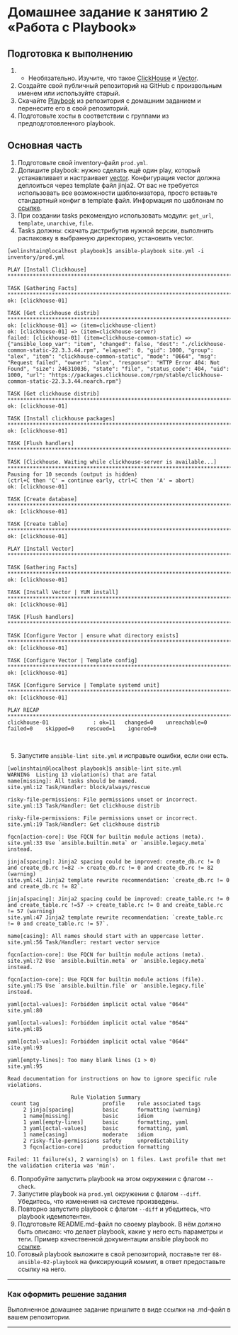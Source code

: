 # Домашнее задание к занятию 2 «Работа с Playbook»

## Подготовка к выполнению

1. * Необязательно. Изучите, что такое [ClickHouse](https://www.youtube.com/watch?v=fjTNS2zkeBs) и [Vector](https://www.youtube.com/watch?v=CgEhyffisLY).
2. Создайте свой публичный репозиторий на GitHub с произвольным именем или используйте старый.
3. Скачайте [Playbook](./playbook/) из репозитория с домашним заданием и перенесите его в свой репозиторий.
4. Подготовьте хосты в соответствии с группами из предподготовленного playbook.

## Основная часть

1. Подготовьте свой inventory-файл `prod.yml`.
2. Допишите playbook: нужно сделать ещё один play, который устанавливает и настраивает [vector](https://vector.dev). Конфигурация vector должна деплоиться через template файл jinja2. От вас не требуется использовать все возможности шаблонизатора, просто вставьте стандартный конфиг в template файл. Информация по шаблонам по [ссылке](https://www.dmosk.ru/instruktions.php?object=ansible-nginx-install).
3. При создании tasks рекомендую использовать модули: `get_url`, `template`, `unarchive`, `file`.
4. Tasks должны: скачать дистрибутив нужной версии, выполнить распаковку в выбранную директорию, установить vector.

```shell
[wolinshtain@localhost playbook]$ ansible-playbook site.yml -i inventory/prod.yml

PLAY [Install Clickhouse] **************************************************************************************************************************************************************************************************************************

TASK [Gathering Facts] *****************************************************************************************************************************************************************************************************************************
ok: [clickhouse-01]

TASK [Get clickhouse distrib] **********************************************************************************************************************************************************************************************************************
ok: [clickhouse-01] => (item=clickhouse-client)
ok: [clickhouse-01] => (item=clickhouse-server)
failed: [clickhouse-01] (item=clickhouse-common-static) => {"ansible_loop_var": "item", "changed": false, "dest": "./clickhouse-common-static-22.3.3.44.rpm", "elapsed": 0, "gid": 1000, "group": "alex", "item": "clickhouse-common-static", "mode": "0664", "msg": "Request failed", "owner": "alex", "response": "HTTP Error 404: Not Found", "size": 246310036, "state": "file", "status_code": 404, "uid": 1000, "url": "https://packages.clickhouse.com/rpm/stable/clickhouse-common-static-22.3.3.44.noarch.rpm"}

TASK [Get clickhouse distrib] **********************************************************************************************************************************************************************************************************************
ok: [clickhouse-01]

TASK [Install clickhouse packages] *****************************************************************************************************************************************************************************************************************
ok: [clickhouse-01]

TASK [Flush handlers] ******************************************************************************************************************************************************************************************************************************

TASK [Clickhouse. Waiting while clickhouse-server is available...] *********************************************************************************************************************************************************************************
Pausing for 10 seconds (output is hidden)
(ctrl+C then 'C' = continue early, ctrl+C then 'A' = abort)
ok: [clickhouse-01]

TASK [Create database] *****************************************************************************************************************************************************************************************************************************
ok: [clickhouse-01]

TASK [Create table] ********************************************************************************************************************************************************************************************************************************
ok: [clickhouse-01]

PLAY [Install Vector] ******************************************************************************************************************************************************************************************************************************

TASK [Gathering Facts] *****************************************************************************************************************************************************************************************************************************
ok: [clickhouse-01]

TASK [Install Vector | YUM install] ****************************************************************************************************************************************************************************************************************
ok: [clickhouse-01]

TASK [Flush handlers] ******************************************************************************************************************************************************************************************************************************

TASK [Configure Vector | ensure what directory exists] *********************************************************************************************************************************************************************************************
ok: [clickhouse-01]

TASK [Configure Vector | Template config] **********************************************************************************************************************************************************************************************************
ok: [clickhouse-01]

TASK [Configure Service | Template systemd unit] ***************************************************************************************************************************************************************************************************
ok: [clickhouse-01]

PLAY RECAP *****************************************************************************************************************************************************************************************************************************************
clickhouse-01              : ok=11   changed=0    unreachable=0    failed=0    skipped=0    rescued=1    ignored=0   
```
&nbsp;
&nbsp;

5. Запустите `ansible-lint site.yml` и исправьте ошибки, если они есть.

```shell
[wolinshtain@localhost playbook]$ ansible-lint site.yml
WARNING  Listing 13 violation(s) that are fatal
name[missing]: All tasks should be named.
site.yml:12 Task/Handler: block/always/rescue 

risky-file-permissions: File permissions unset or incorrect.
site.yml:13 Task/Handler: Get clickhouse distrib

risky-file-permissions: File permissions unset or incorrect.
site.yml:19 Task/Handler: Get clickhouse distrib

fqcn[action-core]: Use FQCN for builtin module actions (meta).
site.yml:33 Use `ansible.builtin.meta` or `ansible.legacy.meta` instead.

jinja[spacing]: Jinja2 spacing could be improved: create_db.rc != 0 and create_db.rc !=82 -> create_db.rc != 0 and create_db.rc != 82 (warning)
site.yml:41 Jinja2 template rewrite recommendation: `create_db.rc != 0 and create_db.rc != 82`.

jinja[spacing]: Jinja2 spacing could be improved: create_table.rc != 0 and create_table.rc !=57 -> create_table.rc != 0 and create_table.rc != 57 (warning)
site.yml:47 Jinja2 template rewrite recommendation: `create_table.rc != 0 and create_table.rc != 57`.

name[casing]: All names should start with an uppercase letter.
site.yml:56 Task/Handler: restart vector service

fqcn[action-core]: Use FQCN for builtin module actions (meta).
site.yml:72 Use `ansible.builtin.meta` or `ansible.legacy.meta` instead.

fqcn[action-core]: Use FQCN for builtin module actions (file).
site.yml:75 Use `ansible.builtin.file` or `ansible.legacy.file` instead.

yaml[octal-values]: Forbidden implicit octal value "0644"
site.yml:80

yaml[octal-values]: Forbidden implicit octal value "0644"
site.yml:85

yaml[octal-values]: Forbidden implicit octal value "0644"
site.yml:93

yaml[empty-lines]: Too many blank lines (1 > 0)
site.yml:95

Read documentation for instructions on how to ignore specific rule violations.

                    Rule Violation Summary                    
 count tag                    profile    rule associated tags 
     2 jinja[spacing]         basic      formatting (warning) 
     1 name[missing]          basic      idiom                
     1 yaml[empty-lines]      basic      formatting, yaml     
     3 yaml[octal-values]     basic      formatting, yaml     
     1 name[casing]           moderate   idiom                
     2 risky-file-permissions safety     unpredictability     
     3 fqcn[action-core]      production formatting           

Failed: 11 failure(s), 2 warning(s) on 1 files. Last profile that met the validation criteria was 'min'.
```

6. Попробуйте запустить playbook на этом окружении с флагом `--check`.
7. Запустите playbook на `prod.yml` окружении с флагом `--diff`. Убедитесь, что изменения на системе произведены.
8. Повторно запустите playbook с флагом `--diff` и убедитесь, что playbook идемпотентен.
9. Подготовьте README.md-файл по своему playbook. В нём должно быть описано: что делает playbook, какие у него есть параметры и теги. Пример качественной документации ansible playbook по [ссылке](https://github.com/opensearch-project/ansible-playbook).
10. Готовый playbook выложите в свой репозиторий, поставьте тег `08-ansible-02-playbook` на фиксирующий коммит, в ответ предоставьте ссылку на него.

---

### Как оформить решение задания

Выполненное домашнее задание пришлите в виде ссылки на .md-файл в вашем репозитории.

---
